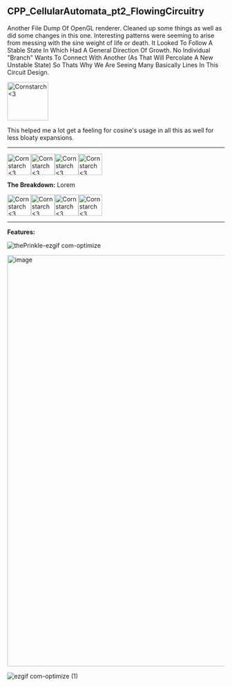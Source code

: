 **CPP_CellularAutomata_pt2_FlowingCircuitry**
-----------------------
Another File Dump Of OpenGL renderer. Cleaned up some things as well as did some changes in this one. Interesting patterns were seeming to arise from messing with the sine weight of life or death. It Looked To Follow A Stable State In Which Had A General Direction Of Growth. No Individual "Branch" Wants To Connect With Another (As That Will Percolate A New Unstable State) So Thats Why We Are Seeing Many Basically Lines In This Circuit Design.

<img src="https://github.com/Kingerthanu/CPP_CellularAutomata_pt2_FlowingCircuitry/assets/76754592/b8738334-f6e0-40c1-b152-699d03abb5cc" alt="Cornstarch <3" width="95" height="89">

 This helped me a lot get a feeling for cosine's usage in all this as well for less bloaty expansions.

----------------------------------------------------------------------------

<img src="https://github.com/Kingerthanu/CPP_CellularAutomata_pt2_FlowingCircuitry/assets/76754592/8bf1a4d0-e437-4864-ad6f-c3f9b23776af" alt="Cornstarch <3" width="55" height="49"><img src="https://github.com/Kingerthanu/CPP_CellularAutomata_pt2_FlowingCircuitry/assets/76754592/8bf1a4d0-e437-4864-ad6f-c3f9b23776af" alt="Cornstarch <3" width="55" height="49"><img src="https://github.com/Kingerthanu/CPP_CellularAutomata_pt2_FlowingCircuitry/assets/76754592/8bf1a4d0-e437-4864-ad6f-c3f9b23776af" alt="Cornstarch <3" width="55" height="49"><img src="https://github.com/Kingerthanu/CPP_CellularAutomata_pt2_FlowingCircuitry/assets/76754592/8bf1a4d0-e437-4864-ad6f-c3f9b23776af" alt="Cornstarch <3" width="55" height="49">


**The Breakdown:**
 Lorem


<img src="https://github.com/Kingerthanu/CPP_CellularAutomata_pt2_FlowingCircuitry/assets/76754592/06482a50-ddba-44ff-aed5-d97c381d5d43" alt="Cornstarch <3" width="55" height="49"><img src="https://github.com/Kingerthanu/CPP_CellularAutomata_pt2_FlowingCircuitry/assets/76754592/06482a50-ddba-44ff-aed5-d97c381d5d43" alt="Cornstarch <3" width="55" height="49"><img src="https://github.com/Kingerthanu/CPP_CellularAutomata_pt2_FlowingCircuitry/assets/76754592/06482a50-ddba-44ff-aed5-d97c381d5d43" alt="Cornstarch <3" width="55" height="49"><img src="https://github.com/Kingerthanu/CPP_CellularAutomata_pt2_FlowingCircuitry/assets/76754592/06482a50-ddba-44ff-aed5-d97c381d5d43" alt="Cornstarch <3" width="55" height="49">


------------------------------------------------------------------------------

**Features:**

![thePrinkle-ezgif com-optimize](https://github.com/Kingerthanu/CPP_CellularAutomata_pt2_FlowingCircuitry/assets/76754592/7a281e6b-27f8-4e0d-bb50-41a2cb2d8ab1)

<img width="950" alt="image" src="https://github.com/Kingerthanu/CPP_CellularAutomata_pt2_FlowingCircuitry/assets/76754592/e93b7b2d-451a-4a08-98e0-5a29fd9cc792">

![ezgif com-optimize (1)](https://github.com/Kingerthanu/CPP_CellularAutomata_pt2_FlowingCircuitry/assets/76754592/9e55a5de-08c6-4b72-b21f-7c3e48ff35bf)
